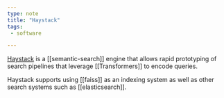 ```yaml
---
type: note
title: "Haystack"
tags:
 - software

---
```


[Haystack](https://haystack.deepset.ai/overview/intro) is a [[semantic-search]] engine that allows rapid prototyping of search pipelines that leverage [[Transformers]] to encode queries.

Haystack supports using [[faiss]] as an indexing system as well as other search systems such as [[elasticsearch]].
